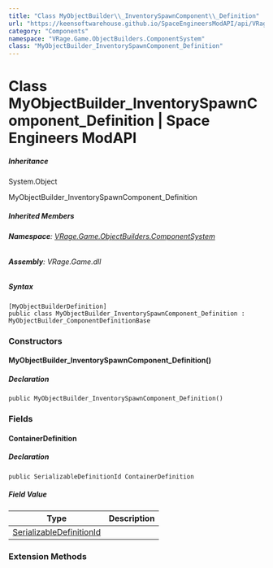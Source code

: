 ```yaml
---
title: "Class MyObjectBuilder\\_InventorySpawnComponent\\_Definition"
url: "https://keensoftwarehouse.github.io/SpaceEngineersModAPI/api/VRage.Game.ObjectBuilders.ComponentSystem.MyObjectBuilder_InventorySpawnComponent_Definition.html"
category: "Components"
namespace: "VRage.Game.ObjectBuilders.ComponentSystem"
class: "MyObjectBuilder_InventorySpawnComponent_Definition"
---
```


# Class MyObjectBuilder\_InventorySpawnComponent\_Definition | Space Engineers ModAPI

##### Inheritance

System.Object

MyObjectBuilder\_InventorySpawnComponent\_Definition

##### Inherited Members

###### **Namespace**: [VRage.Game.ObjectBuilders.ComponentSystem](https://keensoftwarehouse.github.io/SpaceEngineersModAPI/api/VRage.Game.ObjectBuilders.ComponentSystem.html)

###### **Assembly**: VRage.Game.dll

##### Syntax

```
[MyObjectBuilderDefinition]
public class MyObjectBuilder_InventorySpawnComponent_Definition : MyObjectBuilder_ComponentDefinitionBase
```

### Constructors

#### MyObjectBuilder\_InventorySpawnComponent\_Definition()

##### Declaration

```
public MyObjectBuilder_InventorySpawnComponent_Definition()
```

### Fields

#### ContainerDefinition

##### Declaration

```
public SerializableDefinitionId ContainerDefinition
```

##### Field Value

| Type | Description |
| --- | --- |
| [SerializableDefinitionId](https://keensoftwarehouse.github.io/SpaceEngineersModAPI/api/VRage.ObjectBuilders.SerializableDefinitionId.html) |     |

### Extension Methods